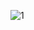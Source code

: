 ![1](https://cloud.githubusercontent.com/assets/16939699/14281795/bc7d00e4-fb58-11e5-8989-d0b88af335f3.png)
